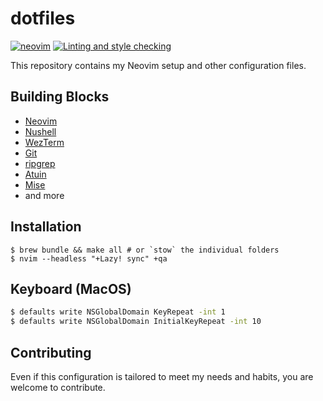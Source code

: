 # dotfiles

[![neovim](https://img.shields.io/badge/neovim-v10-509947)](https://neovim.io/) [![Linting and style checking](https://github.com/marcusandre/dotfiles/actions/workflows/lint.yml/badge.svg)](https://github.com/marcusandre/dotfiles/actions/workflows/lint.yml)

This repository contains my Neovim setup and other configuration files.

## Building Blocks

- [Neovim](https://neovim.io/)
- [Nushell](https://www.nushell.sh/)
- [WezTerm](https://wezfurlong.org/wezterm)
- [Git](https://git-scm.com/)
- [ripgrep](https://github.com/BurntSushi/ripgrep)
- [Atuin](https://github.com/atuinsh/atuinb)
- [Mise](https://mise.jdx.dev/)
- and more

## Installation

```
$ brew bundle && make all # or `stow` the individual folders
$ nvim --headless "+Lazy! sync" +qa
```

## Keyboard (MacOS)

```sh
$ defaults write NSGlobalDomain KeyRepeat -int 1
$ defaults write NSGlobalDomain InitialKeyRepeat -int 10
```

## Contributing

Even if this configuration is tailored to meet my needs and habits, you are welcome to contribute.
